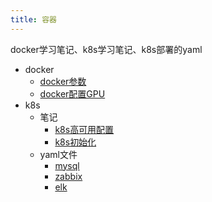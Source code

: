 ```yaml
---
title: 容器
---
```

docker学习笔记、k8s学习笔记、k8s部署的yaml
- docker
  - [docker参数](./docker/1.docker参数.md)
  - [docker配置GPU](./docker/2.docker配置GPU.md)
- k8s
  - 笔记
    - [k8s高可用配置](./k8s/note/1.k8s高可用配置.md)
    - [k8s初始化](./k8s/note/2.k8s初始化.md)
  - yaml文件
    - [mysql](./k8s/yaml/1.mysql.md)
    - [zabbix](./k8s/yaml/2.zabbix.md)
    - [elk](./k8s/yaml/3.elk.md)
